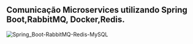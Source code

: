 ## Comunicação Microservices utilizando Spring Boot,RabbitMQ, Docker,Redis.

![Spring_Boot-RabbitMQ-Redis-MySQL](https://user-images.githubusercontent.com/83794216/222300742-c68ffe62-6623-4c33-8242-8687bf479908.png)
